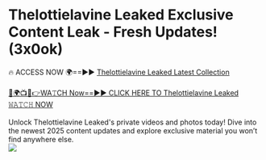 # Thelottielavine Leaked Exclusive Content Leak - Fresh Updates! (3x0ok)

🔥 ACCESS NOW 🌍==►► <a href="https://tinyurl.com/kvy9nzfs" rel="nofollow">Thelottielavine Leaked Latest Collection</a>
<br><br>
[🔴🌍📺📱👉WA𝚃CH Now==►► CLICK HERE TO Thelottielavine Leaked 𝚆𝙰𝚃𝙲𝙷 NOW](https://tinyurl.com/kvy9nzfs)
<br><br>
Unlock Thelottielavine Leaked's private videos and photos today! Dive into the newest 2025 content updates and explore exclusive material you won’t find anywhere else.
<br>
<a href="https://tinyurl.com/kvy9nzfs" rel="nofollow" data-target="animated-image.originalLink"><img src="https://camo.githubusercontent.com/8a4f000d20f83aca3bf7ec5f350d767afa0574a8a352519fd8cfa583a6f93a33/68747470733a2f2f692e696d6775722e636f6d2f644a486b345a712e676966" data-canonical-src="https://i.imgur.com/dJHk4Zq.gif" style="max-width: 100%; display: inline-block;" data-target="animated-image.originalImage"></a>
<br>
